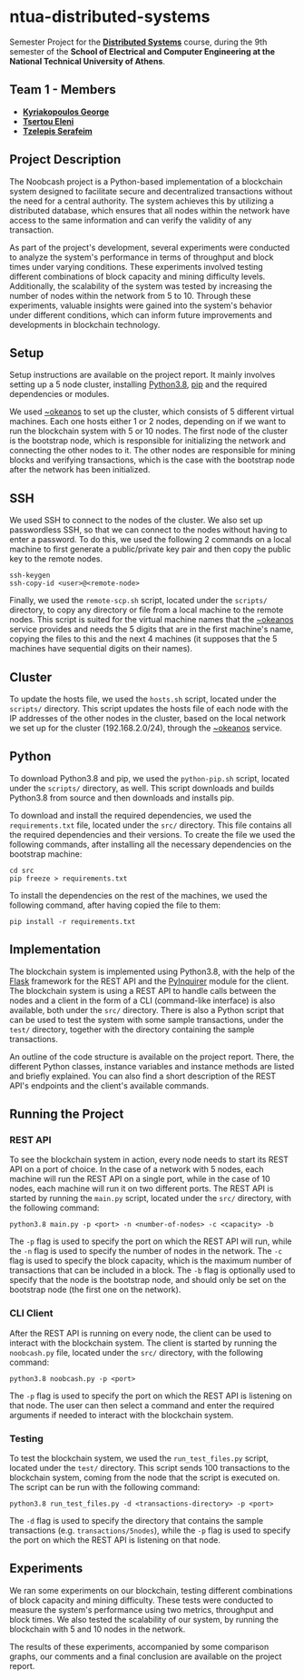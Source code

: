 # ntua-distributed-systems

Semester Project for the [**Distributed Systems**](https://www.ece.ntua.gr/en/undergraduate/courses/3377) course, during the 9th semester of the **School of Electrical and Computer Engineering at the National Technical University of Athens**.

## Team 1 - Members

- [**Kyriakopoulos George**](https://github.com/geokyr)
- [**Tsertou Eleni**](https://github.com/ElliT42)
- [**Tzelepis Serafeim**](https://github.com/sertze)

## Project Description

The Noobcash project is a Python-based implementation of a blockchain system designed to facilitate secure and decentralized transactions without the need for a central authority. The system achieves this by utilizing a distributed database, which ensures that all nodes within the network have access to the same information and can verify the validity of any transaction.

As part of the project's development, several experiments were conducted to analyze the system's performance in terms of throughput and block times under varying conditions. These experiments involved testing different combinations of block capacity and mining difficulty levels. Additionally, the scalability of the system was tested by increasing the number of nodes within the network from 5 to 10. Through these experiments, valuable insights were gained into the system's behavior under different conditions, which can inform future improvements and developments in blockchain technology.

## Setup

Setup instructions are available on the project report. It mainly involves setting up a 5 node cluster, installing [Python3.8](https://www.python.org/downloads/release/python-380/), [pip](https://pypi.org/project/pip/) and the required dependencies or modules.

We used [~okeanos](https://astakos.okeanos-knossos.grnet.gr/ui/landing) to set up the cluster, which consists of 5 different virtual machines. Each one hosts either 1 or 2 nodes, depending on if we want to run the blockchain system with 5 or 10 nodes. The first node of the cluster is the bootstrap node, which is responsible for initializing the network and connecting the other nodes to it. The other nodes are responsible for mining blocks and verifying transactions, which is the case with the bootstrap node after the network has been initialized.

## SSH

We used SSH to connect to the nodes of the cluster. We also set up passwordless SSH, so that we can connect to the nodes without having to enter a password. To do this, we used the following 2 commands on a local machine to first generate a public/private key pair and then copy the public key to the remote nodes.
```
ssh-keygen
ssh-copy-id <user>@<remote-node>
```

Finally, we used the `remote-scp.sh` script, located under the `scripts/` directory, to copy any directory or file from a local machine to the remote nodes. This script is suited for the virtual machine names that the [~okeanos](https://astakos.okeanos-knossos.grnet.gr/ui/landing) service provides and needs the 5 digits that are in the first machine's name, copying the files to this and the next 4 machines (it supposes that the 5 machines have sequential digits on their names).

## Cluster

To update the hosts file, we used the `hosts.sh` script, located under the `scripts/` directory. This script updates the hosts file of each node with the IP addresses of the other nodes in the cluster, based on the local network we set up for the cluster (192.168.2.0/24), through the [~okeanos](https://astakos.okeanos-knossos.grnet.gr/ui/landing) service.

## Python

To download Python3.8 and pip, we used the `python-pip.sh` script, located under the `scripts/` directory, as well. This script downloads and builds Python3.8 from source and then downloads and installs pip.

To download and install the required dependencies, we used the `requirements.txt` file, located under the `src/` directory. This file contains all the required dependencies and their versions. To create the file we used the following commands, after installing all the necessary dependencies on the bootstrap machine:
```
cd src
pip freeze > requirements.txt
```

To install the dependencies on the rest of the machines, we used the following command, after having copied the file to them:
```
pip install -r requirements.txt
```

## Implementation

The blockchain system is implemented using Python3.8, with the help of the [Flask](https://flask.palletsprojects.com/en/2.2.x/) framework for the REST API and the [PyInquirer](https://pypi.org/project/PyInquirer/) module for the client. The blockchain system is using a REST API to handle calls between the nodes and a client in the form of a CLI (command-like interface) is also available, both under the `src/` directory. There is also a Python script that can be used to test the system with some sample transactions, under the `test/` directory, together with the directory containing the sample transactions.

An outline of the code structure is available on the project report. There, the different Python classes, instance variables and instance methods are listed and briefly explained. You can also find a short description of the REST API's endpoints and the client's available commands.

## Running the Project

### REST API

To see the blockchain system in action, every node needs to start its REST API on a port of choice. In the case of a network with 5 nodes, each machine will run the REST API on a single port, while in the case of 10 nodes, each machine will run it on two different ports. The REST API is started by running the `main.py` script, located under the `src/` directory, with the following command:
```
python3.8 main.py -p <port> -n <number-of-nodes> -c <capacity> -b
```

The `-p` flag is used to specify the port on which the REST API will run, while the `-n` flag is used to specify the number of nodes in the network. The `-c` flag is used to specify the block capacity, which is the maximum number of transactions that can be included in a block. The `-b` flag is optionally used to specify that the node is the bootstrap node, and should only be set on the bootstrap node (the first one on the network).

### CLI Client

After the REST API is running on every node, the client can be used to interact with the blockchain system. The client is started by running the `noobcash.py` file, located under the `src/` directory, with the following command:
```
python3.8 noobcash.py -p <port>
```

The `-p` flag is used to specify the port on which the REST API is listening on that node. The user can then select a command and enter the required arguments if needed to interact with the blockchain system.

### Testing

To test the blockchain system, we used the `run_test_files.py` script, located under the `test/` directory. This script sends 100 transactions to the blockchain system, coming from the node that the script is executed on. The script can be run with the following command:
```
python3.8 run_test_files.py -d <transactions-directory> -p <port>
```

The `-d` flag is used to specify the directory that contains the sample transactions (e.g. `transactions/5nodes`), while the `-p` flag is used to specify the port on which the REST API is listening on that node.

## Experiments

We ran some experiments on our blockchain, testing different combinations of block capacity and mining difficulty. These tests were conducted to measure the system's performance using two metrics, throughput and block times. We also tested the scalability of our system, by running the blockchain with 5 and 10 nodes in the network.

The results of these experiments, accompanied by some comparison graphs, our comments and a final conclusion are available on the project report.
